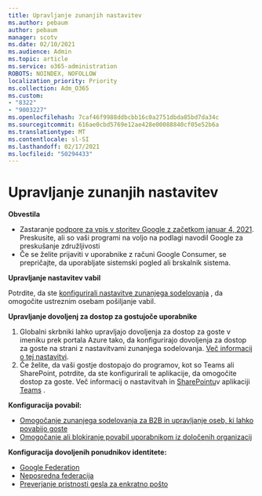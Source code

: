```yaml
---
title: Upravljanje zunanjih nastavitev
ms.author: pebaum
author: pebaum
manager: scotv
ms.date: 02/10/2021
ms.audience: Admin
ms.topic: article
ms.service: o365-administration
ROBOTS: NOINDEX, NOFOLLOW
localization_priority: Priority
ms.collection: Adm_O365
ms.custom:
- "8322"
- "9003227"
ms.openlocfilehash: 7caf46f9988ddbcbb16c0a2751dbda85bd7da34c
ms.sourcegitcommit: 616ae0cbd5769e12ae428e00088840cf05e52b6a
ms.translationtype: MT
ms.contentlocale: sl-SI
ms.lasthandoff: 02/17/2021
ms.locfileid: "50294433"
---
```

# <a name="managing-external-settings"></a>Upravljanje zunanjih nastavitev

**Obvestila**

- Zastaranje [podpore za vpis v storitev Google z začetkom januar 4, 2021](https://docs.microsoft.com/azure/active-directory/external-identities/google-federation?WT.mc_id=Portal-Microsoft_Azure_Support#deprecation-of-webview-sign-in-support). Preskusite, ali so vaši programi na voljo na podlagi navodil Google za preskušanje združljivosti
- Če se želite prijaviti v uporabnike z računi Google Consumer, se prepričajte, da uporabljate sistemski pogled ali brskalnik sistema.

**Upravljanje nastavitev vabil**

Potrdite, da ste [konfigurirali nastavitve zunanjega sodelovanja](https://docs.microsoft.com/azure/active-directory/external-identities/delegate-invitations?WT.mc_id=Portal-Microsoft_Azure_Support) , da omogočite ustreznim osebam pošiljanje vabil.

**Upravljanje dovoljenj za dostop za gostujoče uporabnike**

1. Globalni skrbniki lahko upravljajo dovoljenja za dostop za goste v imeniku prek portala Azure tako, da konfigurirajo dovoljenja za dostop za goste na strani z nastavitvami zunanjega sodelovanja. [Več informacij o tej nastavitvi](https://docs.microsoft.com/azure/active-directory/fundamentals/users-default-permissions?WT.mc_id=Portal-Microsoft_Azure_Support).
2. Če želite, da vaši gostje dostopajo do programov, kot so Teams ali SharePoint, potrdite, da ste konfigurirali te aplikacije, da omogočite dostop za goste. Več informacij o nastavitvah in [SharePointu](https://docs.microsoft.com/sharepoint/external-sharing-overview?WT.mc_id=Portal-Microsoft_Azure_Support)v aplikaciji [Teams](https://docs.microsoft.com/microsoftteams/guest-access?WT.mc_id=Portal-Microsoft_Azure_Support) .

**Konfiguracija povabil:**

- [Omogočanje zunanjega sodelovanja za B2B in upravljanje oseb, ki lahko povabijo goste](https://docs.microsoft.com/azure/active-directory/b2b/delegate-invitations?WT.mc_id=Portal-Microsoft_Azure_Support)
- [Omogočanje ali blokiranje povabil uporabnikom iz določenih organizacij](https://docs.microsoft.com/azure/active-directory/b2b/allow-deny-list?WT.mc_id=Portal-Microsoft_Azure_Support)

**Konfiguracija dovoljenih ponudnikov identitete:**

- [Google Federation](https://docs.microsoft.com/azure/active-directory/b2b/google-federation?WT.mc_id=Portal-Microsoft_Azure_Support)
- [Neposredna federacija](https://docs.microsoft.com/azure/active-directory/b2b/direct-federation?WT.mc_id=Portal-Microsoft_Azure_Support)
- [Preverjanje pristnosti gesla za enkratno pošto](https://docs.microsoft.com/azure/active-directory/b2b/one-time-passcode?WT.mc_id=Portal-Microsoft_Azure_Support)
